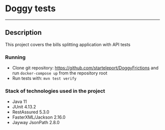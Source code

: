 # Doggy tests

---
## Description

This project covers the bills splitting application with API tests

### Running

- Clone git repository: https://github.com/starteleport/DoggyFrictions and run `docker-compose up` from the repository root
- Run tests with: `mvn test verify`

### Stack of technologies used in the project

- Java 11
- JUnit 4.13.2
- RestAssured 5.3.0
- FasterXML/Jackson 2.16.0
- Jayway JsonPath 2.8.0
